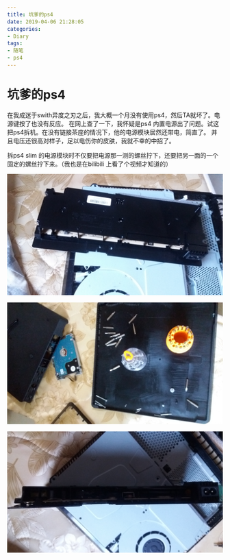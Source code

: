 ```yaml
---
title: 坑爹的ps4
date: 2019-04-06 21:28:05
categories:
- Diary
tags:
- 随笔
- ps4
---
```

# 坑爹的ps4
在我成迷于swith异度之刃之后，我大概一个月没有使用ps4，然后TA就坏了。电源键按了也没有反应。
在网上查了一下，我怀疑是ps4 内置电源出了问题。试这把ps4拆机。在没有链接茶座的情况下，他的电源模块居然还带电，简直了。
并且电压还很高对样子，足以电伤你的皮肤，我就不幸的中招了。

拆ps4 slim 的电源模块时不仅要把电源那一测的螺丝拧下，还要把另一面的一个固定的螺丝拧下来。（我也是在bilibili 上看了个视频才知道的）

![](/images/ps4_1.jpg)

![](/images/ps4_2.jpg)

![](/images/ps4_3.jpg)